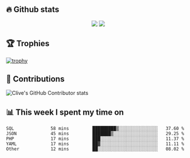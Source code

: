 ## &#128293; Github stats

<!-- GitHub Readme Streak Stats - https://github.com/DenverCoder1/github-readme-streak-stats -->
<p align="center">

<picture>
  <source 
    srcset="https://github-readme-stats.vercel.app/api?username=clivewalkden&count_private=true&show_icons=true&theme=darcula"
    media="(prefers-color-scheme: dark)"
  />
  <source
    srcset="https://github-readme-stats.vercel.app/api?username=clivewalkden&count_private=true&show_icons=true&theme=calm"
    media="(prefers-color-scheme: light), (prefers-color-scheme: no-preference)"
  />
  <img src="https://github-readme-stats.vercel.app/api?username=clivewalkden&count_private=true&show_icons=true&theme=darcula" />
</picture>

<a href="https://git.io/streak-stats" target="_blank">
  <img src="http://github-readme-streak-stats.herokuapp.com?user=clivewalkden&theme=darcula&date_format=j%20M%5B%20Y%5D" />
</a>

</p>

## &#127942; Trophies
[![trophy](https://github-profile-trophy.vercel.app/?username=clivewalkden&theme=onedark)](https://github.com/clivewalkden/github-profile-trophy)

## &#129309; Contributions
![Clive's GitHub Contributor stats](https://github-contributor-stats.vercel.app/api?username=clivewalkden)

## &#128202; This week I spent my time on
<!--START_SECTION:waka-->

```text
SQL              58 mins         █████████▒░░░░░░░░░░░░░░░   37.60 %
JSON             45 mins         ███████▒░░░░░░░░░░░░░░░░░   29.25 %
PHP              17 mins         ███░░░░░░░░░░░░░░░░░░░░░░   11.37 %
YAML             17 mins         ██▓░░░░░░░░░░░░░░░░░░░░░░   11.11 %
Other            12 mins         ██░░░░░░░░░░░░░░░░░░░░░░░   08.02 %
```

<!--END_SECTION:waka-->

